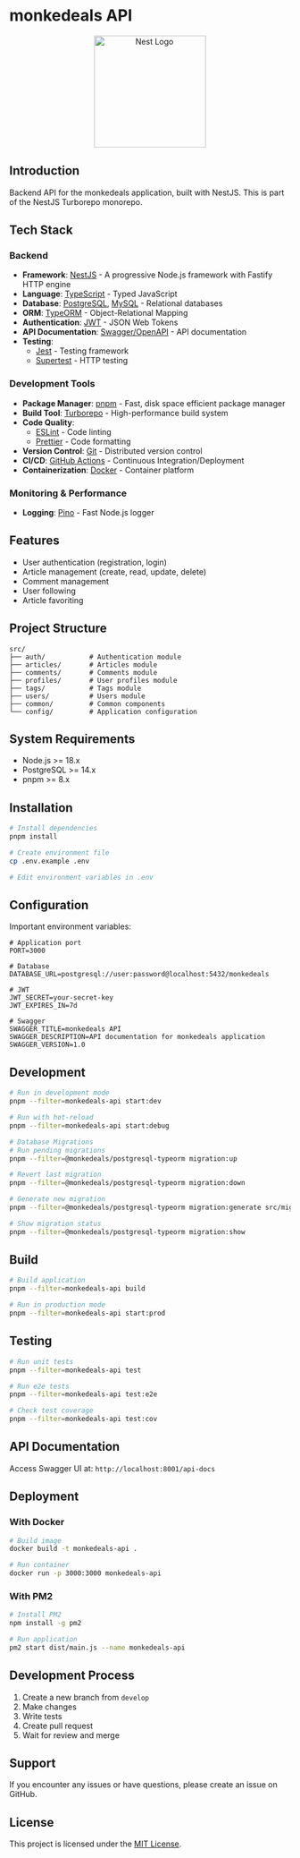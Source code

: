 # monkedeals API

<p align="center">
  <a href="http://nestjs.com/" target="blank"><img src="https://nestjs.com/img/logo-small.svg" width="200" alt="Nest Logo" /></a>
</p>

## Introduction

Backend API for the monkedeals application, built with NestJS. This is part of the NestJS Turborepo monorepo.

## Tech Stack

### Backend

- **Framework**: [NestJS](https://nestjs.com/) - A progressive Node.js framework with Fastify HTTP engine
- **Language**: [TypeScript](https://www.typescriptlang.org/) - Typed JavaScript
- **Database**: [PostgreSQL](https://www.postgresql.org/), [MySQL](https://www.mysql.com/) - Relational databases
- **ORM**: [TypeORM](https://typeorm.io/) - Object-Relational Mapping
- **Authentication**: [JWT](https://jwt.io/) - JSON Web Tokens
- **API Documentation**: [Swagger/OpenAPI](https://swagger.io/) - API documentation
- **Testing**:
  - [Jest](https://jestjs.io/) - Testing framework
  - [Supertest](https://github.com/visionmedia/supertest) - HTTP testing

### Development Tools

- **Package Manager**: [pnpm](https://pnpm.io/) - Fast, disk space efficient package manager
- **Build Tool**: [Turborepo](https://turbo.build/) - High-performance build system
- **Code Quality**:
  - [ESLint](https://eslint.org/) - Code linting
  - [Prettier](https://prettier.io/) - Code formatting
- **Version Control**: [Git](https://git-scm.com/) - Distributed version control
- **CI/CD**: [GitHub Actions](https://github.com/features/actions) - Continuous Integration/Deployment
- **Containerization**: [Docker](https://www.docker.com/) - Container platform

### Monitoring & Performance

- **Logging**: [Pino](https://github.com/iamolegga/nestjs-pino) - Fast Node.js logger

## Features

- User authentication (registration, login)
- Article management (create, read, update, delete)
- Comment management
- User following
- Article favoriting

## Project Structure

```
src/
├── auth/           # Authentication module
├── articles/       # Articles module
├── comments/       # Comments module
├── profiles/       # User profiles module
├── tags/           # Tags module
├── users/          # Users module
├── common/         # Common components
└── config/         # Application configuration
```

## System Requirements

- Node.js >= 18.x
- PostgreSQL >= 14.x
- pnpm >= 8.x

## Installation

```bash
# Install dependencies
pnpm install

# Create environment file
cp .env.example .env

# Edit environment variables in .env
```

## Configuration

Important environment variables:

```env
# Application port
PORT=3000

# Database
DATABASE_URL=postgresql://user:password@localhost:5432/monkedeals

# JWT
JWT_SECRET=your-secret-key
JWT_EXPIRES_IN=7d

# Swagger
SWAGGER_TITLE=monkedeals API
SWAGGER_DESCRIPTION=API documentation for monkedeals application
SWAGGER_VERSION=1.0
```

## Development

```bash
# Run in development mode
pnpm --filter=monkedeals-api start:dev

# Run with hot-reload
pnpm --filter=monkedeals-api start:debug

# Database Migrations
# Run pending migrations
pnpm --filter=@monkedeals/postgresql-typeorm migration:up

# Revert last migration
pnpm --filter=@monkedeals/postgresql-typeorm migration:down

# Generate new migration
pnpm --filter=@monkedeals/postgresql-typeorm migration:generate src/migrations/<migration-name>

# Show migration status
pnpm --filter=@monkedeals/postgresql-typeorm migration:show
```

## Build

```bash
# Build application
pnpm --filter=monkedeals-api build

# Run in production mode
pnpm --filter=monkedeals-api start:prod
```

## Testing

```bash
# Run unit tests
pnpm --filter=monkedeals-api test

# Run e2e tests
pnpm --filter=monkedeals-api test:e2e

# Check test coverage
pnpm --filter=monkedeals-api test:cov
```

## API Documentation

Access Swagger UI at: `http://localhost:8001/api-docs`

## Deployment

### With Docker

```bash
# Build image
docker build -t monkedeals-api .

# Run container
docker run -p 3000:3000 monkedeals-api
```

### With PM2

```bash
# Install PM2
npm install -g pm2

# Run application
pm2 start dist/main.js --name monkedeals-api
```

## Development Process

1. Create a new branch from `develop`
2. Make changes
3. Write tests
4. Create pull request
5. Wait for review and merge

## Support

If you encounter any issues or have questions, please create an issue on GitHub.

## License

This project is licensed under the [MIT License](LICENSE).
